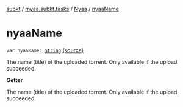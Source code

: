 [subkt](../../index.md) / [myaa.subkt.tasks](../index.md) / [Nyaa](index.md) / [nyaaName](./nyaa-name.md)

# nyaaName

`var nyaaName: `[`String`](https://kotlinlang.org/api/latest/jvm/stdlib/kotlin/-string/index.html) [(source)](https://github.com/Myaamori/SubKt/blob/master/src/main/kotlin/myaa/subkt/tasks/tasks.kt#L946)

The name (title) of the uploaded torrent.
Only available if the upload succeeded.

**Getter**

The name (title) of the uploaded torrent.
Only available if the upload succeeded.


